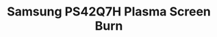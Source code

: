 ---
ee_id_thing: '183'
site: '1'
type: '2'
inv_num: 2007-005
url: 2007-005-samsung-ps42q7h-plasma-screen-burn1
title: Samsung PS42Q7H Plasma Screen Burn
year: '2007'
display_year: '2007'
medium: Samsung PS42Q7H and DVD player
dims: 27.95 x 41.34 x 3.54 inches
pitch: "​Label text burned into a plasma monitor over time. "
ps: ''
live_url: ''
related: ''
youtube: ''
related_code: ''
imgs: samsung-PS42Q7H-plasma-burn-2007-005-full-database_1.jpg
subheading: ''
download: ''
add_credit: ''
commission: ''
layout: things-i-made
---
